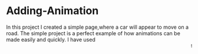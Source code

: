 # Adding-Animation
In this project
I created a simple page,where a car will
 appear to move on a road. 
The simple project is a perfect
 example of how animations 
can be made easily and quickly.
 I have used <marquee> 
tag for creating 
this simple animation. 
